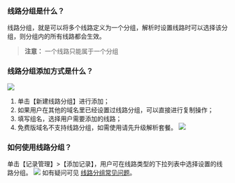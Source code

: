 ### 线路分组是什么？
线路分组，就是可以将多个线路定义为一个分组，解析时设置线路时可以选择该分组，则分组内的所有线路都会生效。
> **注意：**
> 一个线路只能属于一个分组

### 线路分组添加方式是什么？
![](https://main.qcloudimg.com/raw/be10cba13d5698d26f87591bf0a4d1e4.png)
1. 单击【新建线路分组】进行添加；
2. 如果用户在其他的域名里已经设置过线路分组，可以直接进行复制操作；
3. 填写组名，选择用户需要添加的线路；
4. 免费版域名不支持线路分组，如需使用请先升级解析套餐。
![](https://main.qcloudimg.com/raw/d3be894aa47cdd1df021b12b1521aeba.png)

### 如何使用线路分组？
单击【记录管理】>【添加记录】，用户可在线路类型的下拉列表中选择设置的线路分组。
![](https://main.qcloudimg.com/raw/af1c0ba6b41b505babc8326be1c411d7.png)
如有疑问可见 [线路分组常见问题](https://cloud.tencent.com/document/product/302/12675?)。
